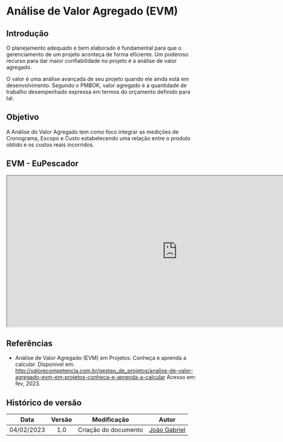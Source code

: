 # Análise de Valor Agregado (EVM)

## Introdução

O planejamento adequado e bem elaborado é fundamental para que o gerenciamento de um projeto aconteça de forma eficiente. Um poderoso recurso para dar maior confiabilidade no projeto é a análise de valor agregado.

O valor é uma análise avançada de seu projeto quando ele ainda está em desenvolvimento. Segundo o PMBOK, valor agregado é a quantidade de trabalho desempenhado expressa em termos do orçamento definido para tal.

## Objetivo

A Análise do Valor Agregado tem como foco integrar as medições de Cronograma, Escopo e Custo estabelecendo uma relação entre o produto obtido e os custos reais incorridos.

## EVM - EuPescador

<iframe src="https://docs.google.com/spreadsheets/d/11QnRedUA7xcA0moSNJrI4YSonbrWgVMGJdFAi_dK_eU/edit?usp=sharing" height="400px" width="900px" ></iframe>


## Referências

- Análise de Valor Agregado (EVM) em Projetos: Conheça e aprenda a calcular. Disponível em: <http://valorecompetencia.com.br/gestao_de_projetos/analise-de-valor-agregado-evm-em-projetos-conheca-e-aprenda-a-calcular> Acesso em: fev, 2023.

## Histórico de versão
| Data | Versão | Modificação | Autor |
| :--: | :----: | :---------: | :---: |
| 04/02/2023 | 1.0 | Criação do documento | [João Gabriel](https://github.com/flyerjohn) |